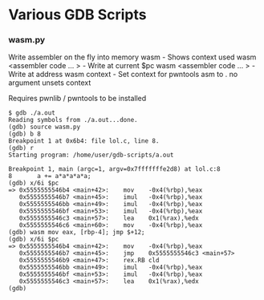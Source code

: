 # Various GDB Scripts





### wasm.py
Write assembler on the fly into memory
wasm                              - Shows context used
wasm <assembler code ... >        - Write at current $pc
wasm <addr> <assembler code ... > - Write at address <addr>
wasm context <context>            - Set context for pwntools asm to <context>. no argument unsets context

Requires pwnlib / pwntools to be installed


```GDB
$ gdb ./a.out 
Reading symbols from ./a.out...done.
(gdb) source wasm.py 
(gdb) b 8
Breakpoint 1 at 0x6b4: file lol.c, line 8.
(gdb) r
Starting program: /home/user/gdb-scripts/a.out 

Breakpoint 1, main (argc=1, argv=0x7fffffffe2d8) at lol.c:8
8		a += a*a*a*a*a;
(gdb) x/6i $pc
=> 0x5555555546b4 <main+42>:	mov    -0x4(%rbp),%eax
   0x5555555546b7 <main+45>:	imul   -0x4(%rbp),%eax
   0x5555555546bb <main+49>:	imul   -0x4(%rbp),%eax
   0x5555555546bf <main+53>:	imul   -0x4(%rbp),%eax
   0x5555555546c3 <main+57>:	lea    0x1(%rax),%edx
   0x5555555546c6 <main+60>:	mov    -0x4(%rbp),%eax
(gdb) wasm mov eax, [rbp-4]; jmp $+12;
(gdb) x/6i $pc
=> 0x5555555546b4 <main+42>:	mov    -0x4(%rbp),%eax
   0x5555555546b7 <main+45>:	jmp    0x5555555546c3 <main+57>
   0x5555555546b9 <main+47>:	rex.RB cld 
   0x5555555546bb <main+49>:	imul   -0x4(%rbp),%eax
   0x5555555546bf <main+53>:	imul   -0x4(%rbp),%eax
   0x5555555546c3 <main+57>:	lea    0x1(%rax),%edx
(gdb) 

```

